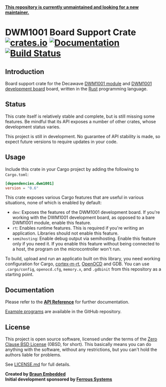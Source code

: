 [**This repository is currently unmaintained and looking for a new maintainer.**](https://github.com/braun-embedded/rust-dw1000/issues/152)

# DWM1001 Board Support Crate [![crates.io](https://img.shields.io/crates/v/dwm1001.svg)](https://crates.io/crates/dwm1001) [![Documentation](https://docs.rs/dwm1001/badge.svg)](https://docs.rs/dwm1001) [![Build Status](https://travis-ci.org/braun-embedded/rust-dwm1001.svg?branch=master)](https://travis-ci.org/braun-embedded/rust-dwm1001)

## Introduction

Board support crate for the Decawave [DWM1001 module] and [DWM1001 development board] board, written in the [Rust] programming language.

[DWM1001 module]: https://www.decawave.com/product/dwm1001-module/
[DWM1001 development board]: https://www.decawave.com/product/dwm1001-development-board/
[Rust]: https://www.rust-lang.org/


## Status

This crate itself is relatively stable and complete, but is still missing some features. Be mindful that its API exposes a number of other crates, whose development status varies.

This project is still in development. No guarantee of API stability is made, so expect future versions to require updates in your code.


## Usage

Include this crate in your Cargo project by adding the following to `Cargo.toml`:
```toml
[dependencies.dwm1001]
version = "0.6"
```

This crate exposes various Cargo features that are useful in various situations, none of which is enabled by default:

- `dev`: Exposes the features of the DWM1001 development board. If you're working with the DWM1001 development board, as opposed to a bare DWM1001 module, enable this feature.
- `rt`: Enables runtime features. This is required if you're writing an application. Libraries should not enable this feature.
- `semihosting`: Enable debug output via semihosting. Enable this feature only if you need it. If you enable this feature without being connected to a host, the program on the microcontroller won't run.

To build, upload and run an applicatio built on this library, you need working configuration for Cargo, [cortex-m-rt], [OpenOCD] and GDB. You can use `.cargo/config`, `openocd.cfg`, `memory.x`, and `.gdbinit` from this repository as a starting point.

[cortex-m-rt]: https://crates.io/crates/cortex-m-rt
[OpenOCD]: http://openocd.org/


## Documentation

Please refer to the **[API Reference]** for further documentation.

[Example programs] are available in the GitHub repository.

[API Reference]: https://docs.rs/dwm1001
[Example programs]: examples


## License

This project is open source software, licensed under the terms of the [Zero Clause BSD License][] (0BSD, for short). This basically means you can do anything with the software, without any restrictions, but you can't hold the authors liable for problems.

See [LICENSE.md] for full details.

[Zero Clause BSD License]: https://opensource.org/licenses/0BSD
[LICENSE.md]: LICENSE.md


**Created by [Braun Embedded](https://braun-embedded.com/)** <br />
**Initial development sponsored by [Ferrous Systems](https://ferrous-systems.com/)**
